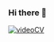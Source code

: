 ### Hi there 👋

<!--
**sneharane588/sneharane588** is a ✨ _special_ ✨ repository because its `README.md` (this file) appears on your GitHub profile.

Here are some ideas to get you started:

- 🔭 I’m currently working on ...
- 🌱 I’m currently learning ...
- 👯 I’m looking to collaborate on ...
- 🤔 I’m looking for help with ...
- 💬 Ask me about ...
- 📫 How to reach me: ...
- 😄 Pronouns: ...
- ⚡ Fun fact: ...
-->




[![videoCV](https://i9.ytimg.com/vi_webp/5qh2rKt0xG8/mqdefault.webp?time=1607688900000&sqp=CMTFzf4F&rs=AOn4CLCxm9CIRIWsAxtPZ7GKhdG2R4iW-g)](https://youtu.be/5qh2rKt0xG8)

<!--<div style="height: 0; padding-bottom: calc(63.55% + 35px); position:relative; width: 100%;"><iframe allow="autoplay; gyroscope;" allowfullscreen height="100%" referrerpolicy="strict-origin" src="https://www.kapwing.com/e/5fd354d1f480b700bcd2c147" style="border:0; height:100%; left:0; overflow:hidden; position:absolute; top:0; width:100%" width="100%"></iframe></div>-->

